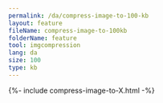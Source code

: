 ```yaml
---
permalink: /da/compress-image-to-100-kb
layout: feature
fileName: compress-image-to-100kb
folderName: feature
tool: imgcompression
lang: da
size: 100
type: kb
---
```


{%- include compress-image-to-X.html -%}
